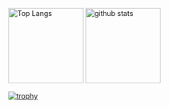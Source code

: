 <p align="left"> 
  <img alt="Top Langs" height="150px" src="https://github-readme-stats.vercel.app/api/top-langs/?username={s-takahashijp}&layout=compact&count_private=true&show_icons=true&theme=onedark" />
  <img alt="github stats" height="150px" src="https://github-readme-stats.vercel.app/api?username={s-takahashijp}&count_private=true&show_icons=true&show_icons=true&theme=onedark" />
</p>

[![trophy](https://github-profile-trophy.vercel.app/?username={s-takahashijp}&theme=onedark&column=7
)](https://github.com/ryo-ma/github-profile-trophy)

